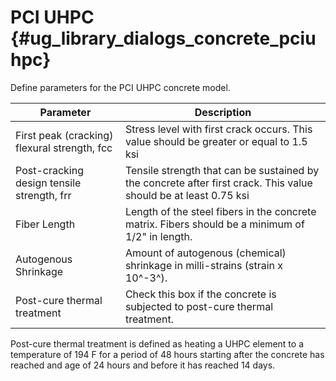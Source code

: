 PCI UHPC {#ug_library_dialogs_concrete_pciuhpc}
==============================================
Define parameters for the PCI UHPC concrete model.

Parameter | Description
----------|------------
First peak (cracking) flexural strength, fcc | Stress level with first crack occurs. This value should be greater or equal to 1.5 ksi
Post-cracking design tensile strength, frr | Tensile strength that can be sustained by the concrete after first crack. This value should be at least 0.75 ksi
Fiber Length | Length of the steel fibers in the concrete matrix. Fibers should be a minimum of 1/2" in length.
Autogenous Shrinkage | Amount of autogenous (chemical) shrinkage in milli-strains (strain x 10^-3^).
Post-cure thermal treatment | Check this box if the concrete is subjected to post-cure thermal treatment.


Post-cure thermal treatment is defined as heating a UHPC element to a temperature of 194 F for a period of 48 hours starting after the concrete has reached and age of 24 hours and before it has reached 14 days.